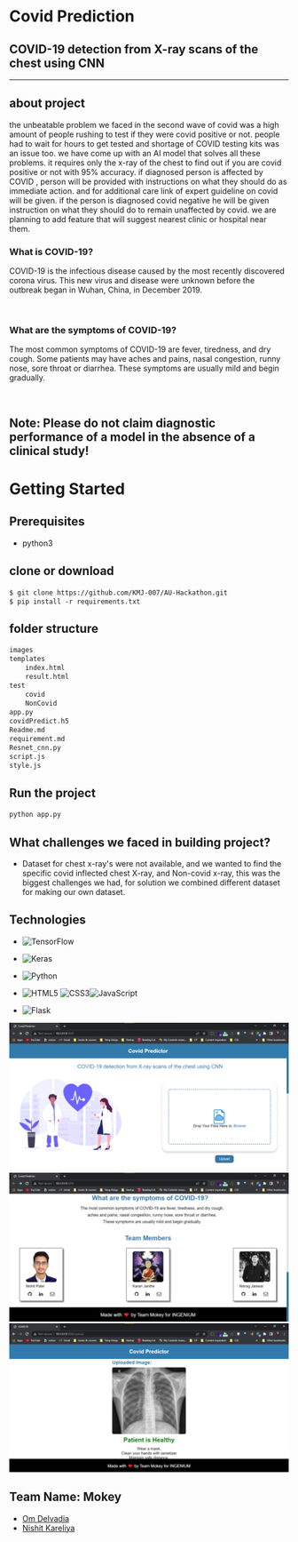 # Covid Prediction

## COVID-19 detection from X-ray scans of the chest using CNN
---

## about project
the unbeatable problem we faced in the second wave of covid was a high amount of people rushing to test if they were covid positive or not. people had to wait for hours to get tested and shortage of COVID testing kits was an issue too. we have come up with an AI model that solves all these problems. it requires only the x-ray of the chest to find out if you are covid positive or not with 95% accuracy. if diagnosed person is affected by COVID , person will be provided with instructions on what they should do as immediate action. and for additional care link of expert guideline on covid will be given. if the person is diagnosed covid negative he will be given instruction on what they should do to remain unaffected by covid. we are planning to add feature that will suggest nearest clinic or hospital near them.
<br/>

### What is COVID-19?

COVID-19 is the infectious disease caused by the most recently
discovered corona virus. This new virus and disease were unknown
before the outbreak began in Wuhan, China, in December 2019.

<br/>

### What are the symptoms of COVID-19?

The most common symptoms of COVID-19 are fever, tiredness, and
dry cough. Some patients may have aches and pains, nasal
congestion, runny nose, sore throat or diarrhea. These symptoms are
usually mild and begin gradually. 

<br/>

## <strong> Note: Please do not claim diagnostic performance of a model in the absence of a clinical study!  </strong>

# Getting Started

## Prerequisites
- python3
    

## clone or download
```terminal
$ git clone https://github.com/KMJ-007/AU-Hackathon.git
$ pip install -r requirements.txt
```

## folder structure
```terminal
images
templates
    index.html
    result.html
test
    covid
    NonCovid
app.py
covidPredict.h5
Readme.md
requirement.md
Resnet_cnn.py
script.js
style.js
```

## Run the project
```python
python app.py
```
## What challenges we faced in building project?
- Dataset for chest x-ray's were not available, and we wanted to find the specific covid inflected chest X-ray, and Non-covid x-ray, this was the biggest challenges we had, for solution we combined different dataset for making our own dataset.

## Technologies
- ![TensorFlow](https://img.shields.io/badge/TensorFlow-%23FF6F00.svg?style=for-the-badge&logo=TensorFlow&logoColor=white)
- ![Keras](https://img.shields.io/badge/Keras-%23D00000.svg?style=for-the-badge&logo=Keras&logoColor=white)
- ![Python](https://img.shields.io/badge/python-3670A0?style=for-the-badge&logo=python&logoColor=ffdd54)
- ![HTML5](https://img.shields.io/badge/html5-%23E34F26.svg?style=for-the-badge&logo=html5&logoColor=white) ![CSS3](https://img.shields.io/badge/css3-%231572B6.svg?style=for-the-badge&logo=css3&logoColor=white)![JavaScript](https://img.shields.io/badge/javascript-%23323330.svg?style=for-the-badge&logo=javascript&logoColor=%23F7DF1E)
- ![Flask](https://img.shields.io/badge/flask-%23000.svg?style=for-the-badge&logo=flask&logoColor=white)
  
  <!-- demo video/images of projects -->
![](demo/Screenshot%202022-03-27%20160237.png)
![](demo/Screenshot%202022-03-27%20160311.png)
![](demo/Screenshot%202022-03-27%20160413.png)

  ## Team Name: Mokey

- [Om Delvadia](mailto:om.delvadia02@gmail.com)
- [Nishit Kareliya](mailto:nishit.s.027@gmail.com)
